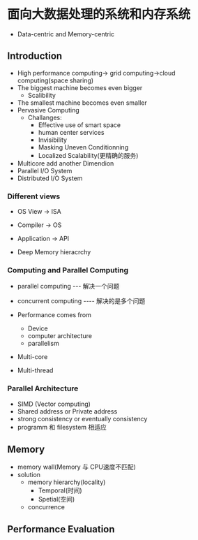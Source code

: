 # 面向大数据处理的系统和内存系统

* Data-centric and Memory-centric


## Introduction

* High performance computing-> grid computing->cloud computing(space sharing)
* The biggest machine becomes even bigger
    - Scalibility
* The smallest machine becomes even smaller
* Pervasive Computing
    - Challanges:
        + Effective use of smart space
        + human center services
        + Invisibility
        + Masking Uneven Conditionning
        + Localized Scalability(更精确的服务)
* Multicore add another Dimendion
* Parallel I/O System
* Distributed I/O System

### Different views

* OS View  -> ISA
* Compiler  -> OS
* Application -> API

* Deep Memory hieracrchy

### Computing and Parallel Computing

* parallel computing --- 解决一个问题
* concurrent computing ---- 解决的是多个问题

* Performance comes from
    - Device
    - computer architecture
    - parallelism

* Multi-core
* Multi-thread


### Parallel Architecture


* SIMD (Vector computing)
* Shared address or Private address
* strong consistency  or eventually consistency
* programm 和 filesystem 相适应

## Memory

* memory wall(Memory 与 CPU速度不匹配)
* solution
    - memory hierarchy(locality)
        + Temporal(时间)
        + Spetial(空间)
    - concurrence


## Performance Evaluation















